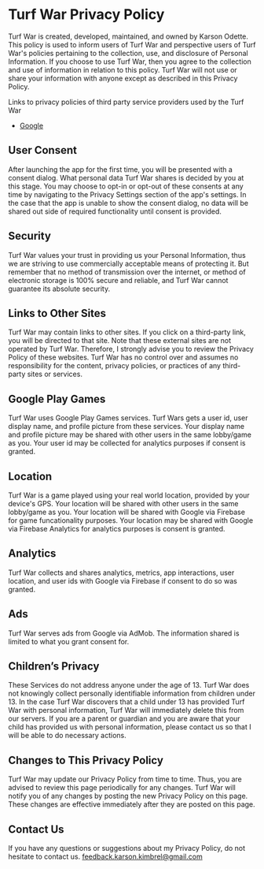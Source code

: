 # Turf War Privacy Policy

Turf War is created, developed, maintained, and owned by Karson Odette. This policy is used to inform users of Turf War and perspective users of Turf War's policies pertaining to the collection, use, and disclosure of Personal Information. If you choose to use Turf War, then you agree to the collection and use of information in relation to this policy. Turf War will not use or share your information with anyone except as described in this Privacy Policy.

Links to privacy policies of third party service providers used by the Turf War
* [Google](https://www.google.com/policies/privacy/)

## User Consent
After launching the app for the first time, you will be presented with a consent dialog. What personal data Turf War shares is decided by you at this stage. You may choose to opt-in or opt-out of these consents at any time by navigating to the Privacy Settings section of the app's settings. In the case that the app is unable to show the consent dialog, no data will be shared out side of required functionality until consent is provided. 

## Security
Turf War values your trust in providing us your Personal Information, thus we are striving to use commercially acceptable means of protecting it. But remember that no method of transmission over the internet, or method of electronic storage is 100% secure and reliable, and Turf War cannot guarantee its absolute security.

## Links to Other Sites
Turf War may contain links to other sites. If you click on a third-party link, you will be directed to that site. Note that these external sites are not operated by Turf War. Therefore, I strongly advise you to review the Privacy Policy of these websites. Turf War has no control over and assumes no responsibility for the content, privacy policies, or practices of any third-party sites or services.

## Google Play Games
Turf War uses Google Play Games services. Turf Wars gets a user id, user display name, and profile picture from these services. Your display name and profile picture may be shared with other users in the same lobby/game as you. Your user id may be collected for analytics purposes if consent is granted. 

## Location
Turf War is a game played using your real world location, provided by your device's GPS. Your location will be shared with other users in the same lobby/game as you. Your location will be shared with Google via Firebase for game funcationality purposes. Your location may be shared with Google via Firebase Analytics for analytics purposes is consent is granted. 

## Analytics
Turf War collects and shares analytics, metrics, app interactions, user location, and user ids with Google via Firebase if consent to do so was granted. 

## Ads
Turf War serves ads from Google via AdMob. The information shared is limited to what you grant consent for. 

## Children’s Privacy
These Services do not address anyone under the age of 13\. Turf War does not knowingly collect personally identifiable information from children under 13\. In the case Turf War discovers that a child under 13 has provided Turf War with personal information, Turf War will immediately delete this from our servers. If you are a parent or guardian and you are aware that your child has provided us with personal information, please contact us so that I will be able to do necessary actions.

## Changes to This Privacy Policy
Turf War may update our Privacy Policy from time to time. Thus, you are advised to review this page periodically for any changes. Turf War will notify you of any changes by posting the new Privacy Policy on this page. These changes are effective immediately after they are posted on this page.

## Contact Us
If you have any questions or suggestions about my Privacy Policy, do not hesitate to contact us.
feedback.karson.kimbrel@gmail.com
